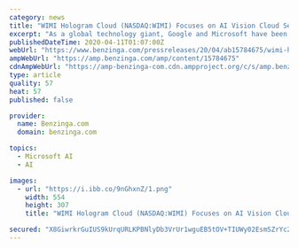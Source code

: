 ```yaml
---
category: news
title: "WIMI Hologram Cloud (NASDAQ:WIMI) Focuses on AI Vision Cloud Service Competing with Google and Microsoft"
excerpt: "As a global technology giant, Google and Microsoft have been working in the field of artificial intelligence for a long time. Whether it is academic achievements"
publishedDateTime: 2020-04-11T01:07:00Z
webUrl: "https://www.benzinga.com/pressreleases/20/04/ab15784675/wimi-hologram-cloud-nasdaq-wimi-focuses-on-ai-vision-cloud-service-competing-with-google-and-micr"
ampWebUrl: "https://amp.benzinga.com/amp/content/15784675"
cdnAmpWebUrl: "https://amp-benzinga-com.cdn.ampproject.org/c/s/amp.benzinga.com/amp/content/15784675"
type: article
quality: 57
heat: 57
published: false

provider:
  name: Benzinga.com
  domain: benzinga.com

topics:
  - Microsoft AI
  - AI

images:
  - url: "https://i.ibb.co/9nGhxnZ/1.png"
    width: 554
    height: 307
    title: "WIMI Hologram Cloud (NASDAQ:WIMI) Focuses on AI Vision Cloud Service Competing with Google and Microsoft"

secured: "X8GiwrkrGuIUS9kUrqURLKPBNlyDb3VrUr1wguEB5tOV+TIUWy02EsmSZrYc2VxgI4K97x25YXS6A35TfdhVaoNkIHHniBO2rhS4KKHRF2LXbJxWXS7+bVze5RePOJp/HVozONGNe9/KoJNGcFvOD31MAOq3vhZaLIA0ZZcYIPD8zH78xvf+LJrNV7c18kZnbLBC+Tp8uiGfHE5HnX9dnKMmwp0q8d1bX80IfiNu90RqzglOnSQblJZ9cCHkYJhKHqdTknjWVhyKgctfYAaMpqFlQyPGwvFyyn4W3rIP6LwhiJn/M+EIZmtRZMAbvJsL;ALvuiRWBmurch1hezkznsw=="
---
```


